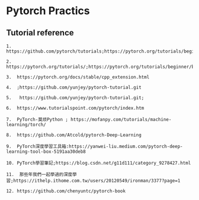 # Pytorch Practics 

## Tutorial reference 

	1.  https://github.com/pytorch/tutorials;https://pytorch.org/tutorials/beginner/basics/intro.html;
	
	2.  https://pytorch.org/tutorials/;https://pytorch.org/tutorials/beginner/basics/quickstart_tutorial.html;
	
	3.  https://pytorch.org/docs/stable/cpp_extension.html  
	
	4.  ;https://github.com/yunjey/pytorch-tutorial.git
	
	5.   https://github.com/yunjey/pytorch-tutorial.git;
	
	6.  https://www.tutorialspoint.com/pytorch/index.htm
	
	7.  PyTorch-莫烦Python ; https://mofanpy.com/tutorials/machine-learning/torch/
	
	8.  https://github.com/Atcold/pytorch-Deep-Learning
	
	9.  PyTorch深度學習工具箱:https://yanwei-liu.medium.com/pytorch-deep-learning-tool-box-5191aa30deb8
	
	10. PyTorch學習筆記;https://blog.csdn.net/g11d111/category_9278427.html
	
	11.  那些年我們一起學過的深度學習;https://ithelp.ithome.com.tw/users/20120549/ironman/3377?page=1
	
	12. https://github.com/chenyuntc/pytorch-book
